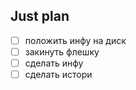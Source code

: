 ## Just plan
- [ ] положить инфу на диск
- [ ] закинуть флешку
- [ ] сделать инфу
- [ ] сделать истори
